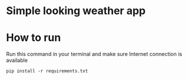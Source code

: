 # Simple looking weather app

# How to run
Run this command in your terminal and make sure Internet connection is available
```
pip install -r requirements.txt
```

